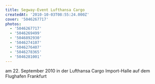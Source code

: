 ```yaml
---
title: Segway-Event Lufthansa Cargo
createdAt: '2010-10-03T08:55:24.000Z'
cover: '5046267717'
photos:
  - '5046267717'
  - '5046269499'
  - '5046892930'
  - '5046274107'
  - '5046276407'
  - '5046278365'
  - '5046281001'
---
```


am 22. September 2010 in der Lufthansa Cargo Import-Halle auf dem Flughafen Frankfurt